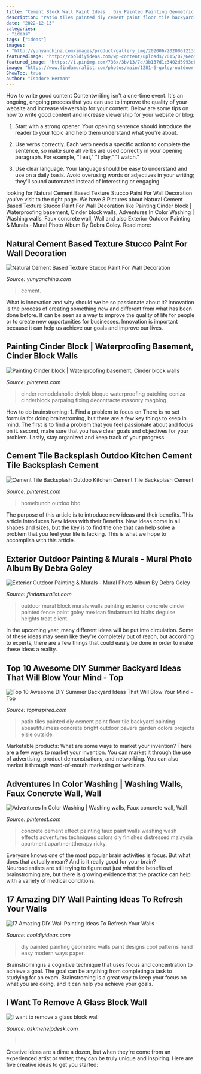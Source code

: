 ```yaml
---
title: "Cement Block Wall Paint Ideas : Diy Painted Painting Geometric Walls Paint Designs Cool Patterns Hand Easy Modern Ways Paper"
description: "Patio tiles painted diy cement paint floor tile backyard painting abeautifulmess concrete bright outdoor pavers garden colors projects elsie outside"
date: "2022-12-13"
categories:
- "ideas"
tags: ["ideas"]
images:
- "http://yunyanchina.com/images/product/gallery_img/202006/2020061213315449350.jpg"
featuredImage: "http://cooldiyideas.com/wp-content/uploads/2015/07/Geometric-Painted-Wall.jpg"
featured_image: "https://i.pinimg.com/736x/3b/13/7d/3b137d1c3402d5993dbbe9126bc25fb2.jpg"
image: "https://www.findamuralist.com/photos/main/1281-6-goley-outdoor-mural.jpg"
ShowToc: true
author: "Isadore Herman"
---
```



How to write good content
Contentwriting isn't a one-time event. It's an ongoing, ongoing process that you can use to improve the quality of your website and increase viewership for your content. Below are some tips on how to write good content and increase viewership for your website or blog: 
1) Start with a strong opener. Your opening sentence should introduce the reader to your topic and help them understand what you're about. 

2) Use verbs correctly. Each verb needs a specific action to complete the sentence, so make sure all verbs are used correctly in your opening paragraph. For example, "I eat," "I play," "I watch." 

3) Use clear language. Your language should be easy to understand and use on a daily basis. Avoid overusing words or adjectives in your writing; they'll sound automated instead of interesting or engaging.

	

		
looking for Natural Cement Based Texture Stucco Paint For Wall Decoration you've visit to the right page. We have 8 Pictures about Natural Cement Based Texture Stucco Paint For Wall Decoration like Painting Cinder block | Waterproofing basement, Cinder block walls, Adventures In Color Washing | Washing walls, Faux concrete wall, Wall and also Exterior Outdoor Painting &amp; Murals - Mural Photo Album By Debra Goley. Read more:
		
    
## Natural Cement Based Texture Stucco Paint For Wall Decoration

<img loading=lazy src="http://yunyanchina.com/images/product/gallery_img/202006/2020061213315449350.jpg" onerror="this.onerror=null;this.src='https://tse2.mm.bing.net/th?id=OIP.ByZaMylGHCleKIIXMkRE3AHaHa&amp;pid=15.1';" alt="Natural Cement Based Texture Stucco Paint For Wall Decoration">

_Source: yunyanchina.com_

>cement. 

	

What is innovation and why should we be so passionate about it?
Innovation is the process of creating something new and different from what has been done before. It can be seen as a way to improve the quality of life for people or to create new opportunities for businesses. Innovation is important because it can help us achieve our goals and improve our lives.

    
## Painting Cinder Block | Waterproofing Basement, Cinder Block Walls

<img loading=lazy src="https://i.pinimg.com/736x/46/29/5e/46295e3773fa87c59aff6882326e441b.jpg" onerror="this.onerror=null;this.src='https://tse1.mm.bing.net/th?id=OIP.3Qqstrjv1xnA0P5olpCQCgHaOn&amp;pid=15.1';" alt="Painting Cinder block | Waterproofing basement, Cinder block walls">

_Source: pinterest.com_

>cinder remodelaholic drylok bloque waterproofing patching ceniza cinderblock parpaing fixing decontracte masonry magblog. 

	

How to do brainstroming: 1. Find a problem to focus on
There is no set formula for doing brainstroming, but there are a few key things to keep in mind. The first is to find a problem that you feel passionate about and focus on it. second, make sure that you have clear goals and objectives for your problem. Lastly, stay organized and keep track of your progress.

    
## Cement Tile Backsplash Outdoo Kitchen Cement Tile Backsplash Cement

<img loading=lazy src="https://i.pinimg.com/736x/3b/13/7d/3b137d1c3402d5993dbbe9126bc25fb2.jpg" onerror="this.onerror=null;this.src='https://tse3.mm.bing.net/th?id=OIP.QM_Q8g9qsrSj2Oqri6ceOwHaFp&amp;pid=15.1';" alt="Cement Tile Backsplash Outdoo Kitchen Cement Tile Backsplash Cement">

_Source: pinterest.com_

>homebunch outdoo bbq. 

	

The purpose of this article is to introduce new ideas and their benefits.
This article Introduces New Ideas with their Benefits. New ideas come in all shapes and sizes, but the key is to find the one that can help solve a problem that you feel your life is lacking. This is what we hope to accomplish with this article.

    
## Exterior Outdoor Painting &amp; Murals - Mural Photo Album By Debra Goley

<img loading=lazy src="https://www.findamuralist.com/photos/main/1281-6-goley-outdoor-mural.jpg" onerror="this.onerror=null;this.src='https://tse2.mm.bing.net/th?id=OIP.7VTPpDn-UYLUPz8dGRnWywHaJ4&amp;pid=15.1';" alt="Exterior Outdoor Painting &amp; Murals - Mural Photo Album By Debra Goley">

_Source: findamuralist.com_

>outdoor mural block murals walls painting exterior concrete cinder painted fence paint goley mexican findamuralist blahs deguise heights treat client. 

	

In the upcoming year, many different ideas will be put into circulation. Some of these ideas may seem like they're completely out of reach, but according to experts, there are a few things that could easily be done in order to make these ideas a reality.

    
## Top 10 Awesome DIY Summer Backyard Ideas That Will Blow Your Mind - Top

<img loading=lazy src="https://www.topinspired.com/wp-content/uploads/2015/03/color-cement-tiles.jpg" onerror="this.onerror=null;this.src='https://tse4.mm.bing.net/th?id=OIP.NbzZpPe-YBHyrHmWgm3NrgHaE7&amp;pid=15.1';" alt="Top 10 Awesome DIY Summer Backyard Ideas That Will Blow Your Mind - Top">

_Source: topinspired.com_

>patio tiles painted diy cement paint floor tile backyard painting abeautifulmess concrete bright outdoor pavers garden colors projects elsie outside. 

	

Marketable products: What are some ways to market your invention?
There are a few ways to market your invention. You can market it through the use of advertising, product demonstrations, and networking. You can also market it through word-of-mouth marketing or webinars.

    
## Adventures In Color Washing | Washing Walls, Faux Concrete Wall, Wall

<img loading=lazy src="https://i.pinimg.com/736x/da/ed/75/daed751389b27f1952fb9942ced2a3ac--painting-cement-faux-painting-ideas.jpg" onerror="this.onerror=null;this.src='https://tse1.mm.bing.net/th?id=OIP.-xWJ28l1ZcZtMVr7jd0ejQHaE8&amp;pid=15.1';" alt="Adventures In Color Washing | Washing walls, Faux concrete wall, Wall">

_Source: pinterest.com_

>concrete cement effect painting faux paint walls washing wash effects adventures techniques colors diy finishes distressed malaysia apartment apartmenttherapy ricky. 

	

Everyone knows one of the most popular brain activities is focus. But what does that actually mean? And is it really good for your brain? Neuroscientists are still trying to figure out just what the benefits of brainstroming are, but there is growing evidence that the practice can help with a variety of medical conditions.

    
## 17 Amazing DIY Wall Painting Ideas To Refresh Your Walls

<img loading=lazy src="http://cooldiyideas.com/wp-content/uploads/2015/07/Geometric-Painted-Wall.jpg" onerror="this.onerror=null;this.src='https://tse4.mm.bing.net/th?id=OIP.KtfJW7N6ozbgwTXMHZdMMgHaFj&amp;pid=15.1';" alt="17 Amazing DIY Wall Painting Ideas To Refresh Your Walls">

_Source: cooldiyideas.com_

>diy painted painting geometric walls paint designs cool patterns hand easy modern ways paper. 

	

Brainstroming is a cognitive technique that uses focus and concentration to achieve a goal. The goal can be anything from completing a task to studying for an exam. Brainstroming is a great way to keep your focus on what you are doing, and it can help you achieve your goals.

    
## I Want To Remove A Glass Block Wall

<img loading=lazy src="https://www.askmehelpdesk.com/attachments/interior-home-improvement/1774d1163871759-want-remove-glass-block-wall-lr-glassbrick-4-.jpg" onerror="this.onerror=null;this.src='https://tse2.mm.bing.net/th?id=OIP.twsmnTbSaSAcT-d_5Oal6AHaHQ&amp;pid=15.1';" alt="I want to remove a glass block wall">

_Source: askmehelpdesk.com_

>. 

	

Creative ideas are a dime a dozen, but when they're come from an experienced artist or writer, they can be truly unique and inspiring. Here are five creative ideas to get you started: 

